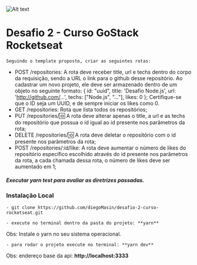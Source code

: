 ![Alt text](https://github.com/diegoMasin/maximumtech/blob/master/assets/img/logo-colorida.png)<br>

# Desafio 2 - Curso GoStack Rocketseat

```Seguindo o template proposto, criar as seguintes rotas:```
- POST /repositories: A rota deve receber title, url e techs dentro do corpo da requisição, sendo a URL o link para o github desse repositório. Ao cadastrar um novo projeto, ele deve ser armazenado dentro de um objeto no seguinte formato: { id: "uuid", title: 'Desafio Node.js', url: 'http://github.com/...', techs: ["Node.js", "..."], likes: 0 }; Certifique-se que o ID seja um UUID, e de sempre iniciar os likes como 0.
- GET /repositories: Rota que lista todos os repositórios;
- PUT /repositories/:id: A rota deve alterar apenas o title, a url e as techs do repositório que possua o id igual ao id presente nos parâmetros da rota;
- DELETE /repositories/:id: A rota deve deletar o repositório com o id presente nos parâmetros da rota;
- POST /repositories/:id/like: A rota deve aumentar o número de likes do repositório específico escolhido através do id presente nos parâmetros da rota, a cada chamada dessa rota, o número de likes deve ser aumentado em 1;

##### Executar **_yarn test_** para avaliar as diretrizes passadas.

### Instalação Local
```
- git clone https://github.com/diegoMasin/desafio-2-curso-rocketseat.git
```
```
- execute no terminal dentro da pasta do projeto: **yarn**
```
Obs: Instale o yarn no seu sistema operacional.
```
- para rodar o projeto execute no terminal: **yarn dev**
```
Obs: endereço base da api: **http://localhost:3333**
